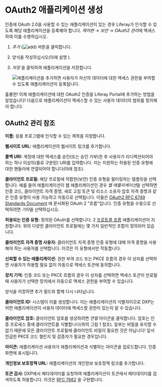 # OAuth2 애플리케이션 생성

인증에 OAuth 2.0을 사용할 수 있는 애플리케이션이 있는 경우 Liferay가 인식할 수 있도록 해당 애플리케이션을 등록해야 합니다. *제어판* &rarr; *보안* &rarr; *OAuth2 관리*에 액세스하여 이를 수행하십시오.

1. *추가* (![add](../../images/icon-add.png)) 버튼을 클릭합니다.

1. 양식을 작성하십시오(아래 설명 [](#oauth2-administration-reference) ).

1. *저장* 을 클릭하여 애플리케이션을 저장합니다.

    ![애플리케이션을 추가하면 사용자가 자신의 데이터에 대한 액세스 권한을 부여할 수 있도록 애플리케이션이 등록됩니다.](./creating-oauth2-applications/images/01.png)

훌륭한! 이제 애플리케이션에 대한 OAuth2 인증을 Liferay Portal에 추가하는 방법을 알았습니다! 다음으로 애플리케이션이 액세스할 수 있는 사용자 데이터의 범위를 정의해야 합니다.

## OAuth2 관리 참조

**이름:** 응용 프로그램에 인식할 수 있는 제목을 지정합니다.

**웹사이트 URL:** 애플리케이션의 웹사이트 링크를 추가합니다.

**콜백 URI:** 계정에 대한 액세스를 승인(또는 승인 거부)한 후 사용자가 리디렉션되어야 하는 하나 이상의(줄로 구분된) URI를 입력합니다. 이는 지원하는 허용된 인증 유형에 대한 핸들러에 연결되어야 합니다(아래 참조).

**클라이언트 프로필:** 해당 프로필에 적합한(보안) 인증 유형을 필터링하는 템플릿을 선택합니다. 예를 들어 애플리케이션이 웹 애플리케이션인 경우 *웹 애플리케이션*을 선택하면 인증 코드, 클라이언트 자격 증명, 새로 고침 토큰 및 리소스 소유자 암호 자격 증명과 같은 인증 유형이 사용 가능하고 자동으로 선택됩니다. 이들은 [OAuth2 RFC 6749 Standards Document](https://tools.ietf.org/html/rfc6749) 에 문서화된 OAuth 2 "흐름"입니다. 인증 유형을 수동으로 선택하려면 *기타*을 선택하십시오.

**허용되는 인증 유형:** 정의된 OAuth를 선택합니다. 2 [프로토콜 흐름](https://tools.ietf.org/html/rfc6749#section-1.2) 애플리케이션이 지원합니다. 위의 다양한 클라이언트 프로필에는 몇 가지 일반적인 조합이 정의되어 있습니다.

**클라이언트 자격 증명 사용자:** 클라이언트 자격 증명 인증 유형에 대해 자격 증명을 사용해야 하는 사용자를 선택합니다. 이것은 이 유형에서만 작동합니다.

**신뢰할 수 있는 애플리케이션:** 권한 부여 코드 또는 PKCE 흐름의 경우 이 상자를 선택하면 사용자가 허용할 필요 없이 자동으로 액세스 토큰에 동의합니다.

**장치 기억:** 인증 코드 또는 PKCE 흐름의 경우 이 상자를 선택하면 액세스 토큰이 만료될 때 사용자가 선택한 장치에서 자동으로 액세스 권한을 부여할 수 있습니다.

양식을 저장하면 추가 필드와 함께 다시 나타납니다.

**클라이언트 ID:** 시스템이 이를 생성합니다. 이는 애플리케이션의 식별자이므로 DXP는 어떤 애플리케이션이 사용자 데이터에 액세스할 권한이 있는지 알 수 있습니다.

**클라이언트 암호:** 클라이언트 암호를 생성하려면 *연필* 아이콘을 클릭합니다. 암호는 인증 프로세스 중에 클라이언트를 식별합니다(위의 그림 1 참조). 일부는 비밀을 유지할 수 없기 때문에 모든 클라이언트 프로필에 클라이언트 비밀이 필요한 것은 아닙니다! 앞서 언급한 PKCE 코드 챌린지 및 검증자가 필요한 경우입니다.

**아이콘:** 애플리케이션 사용자가 애플리케이션과 식별하는 아이콘을 업로드합니다. 인증 화면에 표시됩니다.

**개인정보 보호정책 URL:** 애플리케이션의 개인정보 보호정책 링크를 추가합니다.

**토큰 검사:** DXP에서 메타데이터를 요청하여 애플리케이션이 토큰에서 메타데이터를 검색하도록 허용합니다. 이것은 [RFC 7662](https://tools.ietf.org/html/rfc7662) 을 구현합니다.
